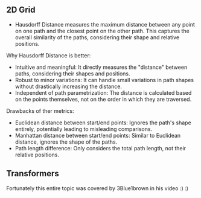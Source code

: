 ## 2D Grid 
* Hausdorff Distance measures the maximum distance between any point on one path and the closest point on the other path. This captures the overall similarity of the paths, considering their shape and relative positions.
  
Why Hausdorff Distance is better:
* Intuitive and meaningful: It directly measures the "distance" between paths, considering their shapes and positions.
* Robust to minor variations: It can handle small variations in path shapes without drastically increasing the distance.
* Independent of path parametrization: The distance is calculated based on the points themselves, not on the order in which they are traversed.
  
Drawbacks of ther metrics:
* Euclidean distance between start/end points: Ignores the path's shape entirely, potentially leading to misleading comparisons.
* Manhattan distance between start/end points: Similar to Euclidean distance, ignores the shape of the paths.
* Path length difference: Only considers the total path length, not their relative positions.

## Transformers
Fortunately this entire topic was covered by 3Blue1brown in his video :) :)

  
  
